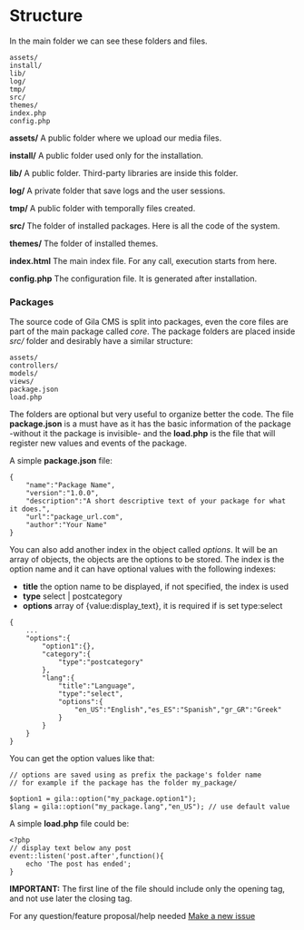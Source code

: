 
# Structure


In the main folder we can see these folders and files.
```
assets/
install/
lib/
log/
tmp/
src/
themes/
index.php
config.php
```
**assets/** A public folder where we upload our media files.

**install/** A public folder used only for the installation.

**lib/** A public folder. Third-party libraries are inside this folder.

**log/** A private folder that save logs and the user sessions.

**tmp/** A public folder with temporally files created.

**src/** The folder of installed packages. Here is all the code of the system.

**themes/** The folder of installed themes.

**index.html** The main index file. For any call, execution starts from here.

**config.php** The configuration file. It is generated after installation.


### Packages

The source code of Gila CMS is split into packages, even the core files are part of the main package called *core*. The package folders are placed inside *src/* folder and desirably have a similar structure:
```
assets/
controllers/
models/
views/
package.json
load.php
```

The folders are optional but very useful to organize better the code. The file **package.json** is a must have as it has the basic information of the package -without it the package is invisible- and the **load.php** is the file that will register new values and events of the package.

A simple **package.json** file:
```
{
	"name":"Package Name",
	"version":"1.0.0",
	"description":"A short descriptive text of your package for what it does.",
	"url":"package_url.com",
    "author":"Your Name"
}
```


You can also add another index in the object called *options*. It will be an array of objects, the objects are the options to be stored. The index is the option name and it can have optional values with the following indexes:
- **title**  the option name to be displayed, if not specified, the index is used
- **type**  select | postcategory
- **options** array of {value:display_text}, it is required if is set type:select

```
{
    ...
	"options":{
        "option1":{},
		"category":{
			"type":"postcategory"
		},
		"lang":{
            "title":"Language",
            "type":"select",
			"options":{
				"en_US":"English","es_ES":"Spanish","gr_GR":"Greek"
			}
		}
	}
}

```

You can get the option values like that:
```
// options are saved using as prefix the package's folder name
// for example if the package has the folder my_package/

$option1 = gila::option("my_package.option1");
$lang = gila::option("my_package.lang","en_US"); // use default value
```

A simple **load.php** file could be:
```
<?php
// display text below any post
event::listen('post.after',function(){
	echo 'The post has ended';
}

```
**IMPORTANT:** The first line of the file should include only the opening tag, and not use later the closing tag.



For any question/feature proposal/help needed
[Make a new issue](https://github.com/GilaCMS/gila/issues/new)
